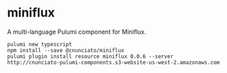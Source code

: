 # miniflux

A multi-language Pulumi component for Miniflux.

```
pulumi new typescript
npm install --save @cnunciato/miniflux
pulumi plugin install resource miniflux 0.0.6 --server http://cnunciato-pulumi-components.s3-website-us-west-2.amazonaws.com
```
